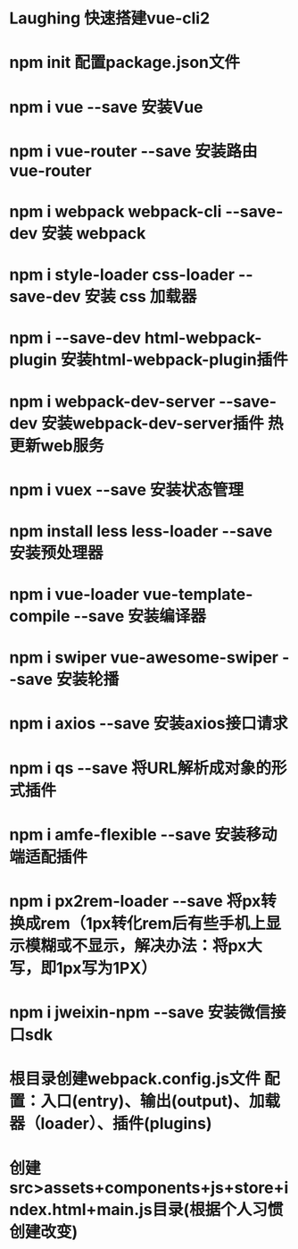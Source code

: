 # Laughing 快速搭建vue-cli2
# npm init 配置package.json文件
# npm i vue --save 安装Vue
# npm i vue-router --save 安装路由 vue-router
# npm i webpack webpack-cli --save-dev 安装 webpack
# npm i style-loader css-loader --save-dev 安装 css 加载器
# npm i --save-dev html-webpack-plugin 安装html-webpack-plugin插件
# npm i webpack-dev-server --save-dev 安装webpack-dev-server插件 热更新web服务
# npm i vuex --save 安装状态管理
# npm install less less-loader --save 安装预处理器
# npm i vue-loader vue-template-compile --save 安装编译器
# npm i swiper vue-awesome-swiper --save 安装轮播
# npm i axios --save 安装axios接口请求
# npm i qs --save 将URL解析成对象的形式插件
# npm i amfe-flexible --save 安装移动端适配插件
# npm i px2rem-loader --save 将px转换成rem（1px转化rem后有些手机上显示模糊或不显示，解决办法：将px大写，即1px写为1PX）
# npm i jweixin-npm --save 安装微信接口sdk
# 根目录创建webpack.config.js文件 配置：入口(entry)、输出(output)、加载器（loader）、插件(plugins)
# 创建src>assets+components+js+store+index.html+main.js目录(根据个人习惯创建改变)